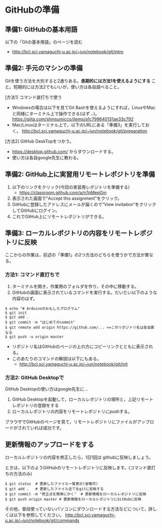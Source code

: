 # GitHubの準備

## 準備1: GitHubの基本用語
以下の「Gitの基本用語」のページを読む
- http://bcl.sci.yamaguchi-u.ac.jp/~jun/notebook/git/intro

## 準備2: 手元のマシンの準備
Gitを使う方法を大別すると2通りある。**長期的には方法1を使えるようにする** こと。短期的には方法2でもいいが，使い方は各自調べること。

[方法1] コマンド直打ちで使う
- Windowsの場合は以下を見てGit Bashを使えるようにすれば，LinuxやMacと同様にターミナル上で操作できる(はず...)。
	https://qiita.com/shinsumicco/items/a1c799640131ae33c792
- Mac/Linuxはターミナル上で，以下のURLにある「準備3」を実行しておく。 http://bcl.sci.yamaguchi-u.ac.jp/~jun/notebook/git/preparation

[方法2] GitHub DeskTopをつかう。
- https://desktop.github.com/ からダウンロードする。
- 使い方は各自google先生に教わる。

## 準備2: GitHub上に実習用リモートレポジトリを準備

1. 以下のリンクをクリック(今回の実習用レポジトリを準備する)
	- https://classroom.github.com/a/n7pMepGm
2. 表示された画面で"Accept this assignment"をクリック。
3. GitHubに登録したアドレスにメールが届くので”View invitation”をクリックしてGitHubにログイン。
3. これでGitHub上にリモートレポジトリができる。


## 準備3: ローカルレポジトリの内容をリモートレポジトリに反映

ここからの作業は，前述の「準備1」の2つ方法のどちらを使うかで方法が異なる。

### 方法1: コマンド直打ちで

1. ターミナルを開き，作業用のフォルダを作り，その中に移動する。
2. GitHubの画面に表示されているコマンドを実行する。だいたい以下のような内容のはず。
```
$ echo "# Arduinoのおもしろプログラム"
$ git init
$ git add .
$ git commit -m "はじめてのcommit"
$ git remote add origin https://github.com/... <=このリポジトリ名は各自異なる
$ git push -u origin master
```
- リポジトリ名はGitHubのページの上の方にコピーリンクとともに表示される。
- このあたりのコマンドの解説は以下にもある。
	- http://bcl.sci.yamaguchi-u.ac.jp/~jun/notebook/git/init

### 方法2: GitHub Desktopで

GitHub Desktopの使い方はgoogle先生に...

1. GitHub Desktopを起動して，ローカルレポジトリの場所と，上記リモートレポジトリの登録をする
2. ローカルレポジトリの内容をリモートレポジトリにpushする。

ブラウザでGitHubのページを見て，リモートレポジトリにファイルがアップロードがされていれば成功です。


## 更新情報のアップロードをする

ローカルレポジトリの内容を修正したら，1日1回は githubに反映しましょう。

ときは，以下のようGitHubのリモートレポジトリに反映します。(コマンド直打ちの方法のみ)
```
$ git status  # 更新したファイル一覧表示(省略可)
$ git add .   # 更新したファイル全てをgitに反映する
$ git commit -m "修正点を簡単にかく"  # 更新情報をローカルレポジトリに反映
$ git push origin master # 更新情報をローカルレポジトリにGitHubに反映
```

その他，普段使っていないパソコンにダウンロードする方法などについて，詳しくは以下を参照してください。
http://bcl.sci.yamaguchi-u.ac.jp/~jun/notebook/git/commands
